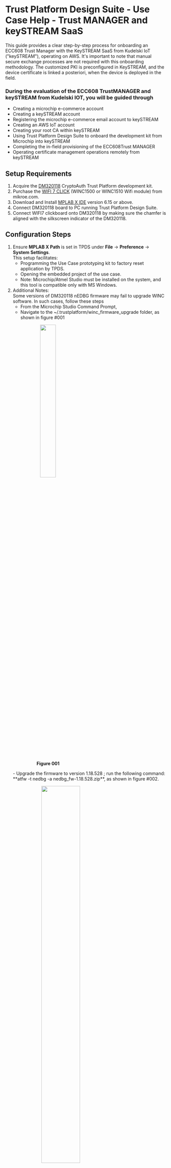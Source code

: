 # Trust Platform Design Suite - Use Case Help - Trust MANAGER and keySTREAM SaaS

This guide provides a clear step-by-step process for onboarding an ECC608 Trust Manager with the KeySTREAM SaaS from Kudelski IoT ("keySTREAM"), operating on AWS. It's important to note that manual secure exchange processes are not required with this onboarding methodology. The customized PKI is preconfigured in KeySTREAM, and the device certificate is linked a posteriori, when the device is deployed in the field.

### During the evaluation of the ECC608 TrustMANAGER and keySTREAM from Kudelski IOT, you will be guided through
 - Creating a microchip e-commerce account
 - Creating a keySTREAM account
 - Registering the microchip e-commerce email account to keySTREAM
 - Creating an AWS IoT account
 - Creating your root CA within keySTREAM 
 - Using Trust Platform Design Suite to onboard the development kit from Microchip into keySTREAM
 - Completing the in-field provisioning of the ECC608Trust MANAGER
 - Operating certificate management operations remotely from keySTREAM

## Setup Requirements
1. Acquire the [DM320118](https://www.microchip.com/developmenttools/ProductDetails/DM320118) CryptoAuth Trust Platform development kit.
2. Purchase the [WIFI 7 CLICK](https://www.mikroe.com/wifi-7-click) (WINC1500 or WINC1510 Wifi module) from mikroe.com.
3. Download and Install [MPLAB X IDE](https://www.microchip.com/en-us/development-tools-tools-and-software/mplab-x-ide) version 6.15 or above.
4. Connect DM320118 board to PC running Trust Platform Design Suite. 
5. Connect WIFI7 clickboard onto DM320118 by making sure the chamfer is aligned with the silkscreen indicator of the DM320118.

## Configuration Steps
1. Ensure **MPLAB X Path** is set in TPDS under **File** -> **Preference** -> **System Settings**. <br>
This setup facilitates:
    - Programming the Use Case prototyping kit to factory reset application by TPDS.
    - Opening the embedded project of the use case.
    - Note: Microchip/Atmel Studio must be installed on the system, and this tool is compatible only with MS Windows.
2. Additional Notes:<br>
     Some versions of DM320118 nEDBG firmware may fail to upgrade WINC software. In such cases, follow these steps
    - From the Microchip Studio Command Prompt, 
    - Navigate to the ~/.trustplatform/winc_firmware_upgrade folder, as shown in figure #001
    <figure style="text-align: center;"><img src="images/winc_firmware_update.png" style="width: 35%; display: block;" /><figcaption style="font-weight: bold; text-align: center; clear: both; width: 35%;">Figure 001</figcaption></figure>
    - Upgrade the firmware to version 1.18.528 ; run the following command:<br>
			**atfw -t nedbg -a nedbg_fw-1.18.528.zip**, as shown in figure #002.
    <figure style="text-align: center;"><img src="images/winc_firmware_upgrade.png" style="width: 55%; display: block;" /><figcaption style="font-weight: bold; text-align: center; clear: both; width: 55%;">Figure 002</figcaption></figure>
    - Note: The WINC firmware upgrade process may take a few minutes; please wait for it to complete.
----------------------------------------------  --------------------------------------------------------------------------------------------

## Pre Use Case Transaction Steps

- Before proceeding with the use case transaction diagram, certain pre-setup steps must be completed.
 
### keySTREAM Account Setup and Requirements

  - You must have an account on Kudelski's keySTREAM portal to proceed with the use case. Registration is free and can be completed via [this link](https://mc.obp.iot.kudelski.com)
  - Upon completing the registration process, you will gain access to your own tenant on the keySTREAM SaaS platform from Kudelski IoT.

### Signing in on keySTREAM portal

To sign in to the keySTREAM portal, please locate the link provided in the email from "Kudelski IoT Onboarding Portal" confirming the creation of your keySTREAM tenant. This email includes comprehensive instructions, so ensure you review it carefully.

For the upcoming steps, it's essential to be signed in to the keySTREAM portal.

### Obtaining an API key

From keySTREAM portal, you can generate an APIkey that you'll need later on. Here is how to obtain it:
  - On the left panel, click on "System", then on the tab "API KEYS".
  - On the right hand side, click on **CREATE**.
  - The Create API Key popup window appears :
      <figure style="text-align: center;"><img src="images/create_api_key.png" style="width: 65%; display: block;" /><figcaption style="font-weight: bold; text-align: center; clear: both; width: 65%;">Figure 003</figcaption></figure>
  - The Name field can be freely chosen.
  - The Role to be selected here is **Devices Administrator** (aka **dmAdmin**)
  - The Validity can be specified in hours or left empty, in which case the API key will never expire.<br>
  - Click **Commit** to create the API key, which will appear in the list of API keys.<br>

Locate the API key that you just created, in the list, and on the Action column, click the pencil icon (tooltip: **Edit**):
      <figure style="text-align: center;"><img src="images/list_api_keys.png" style="width: 65%; display: block;" /><figcaption style="font-weight: bold; text-align: center; clear: both; width: 65%;">Figure 004</figcaption></figure>
A popup window appears, **Edit Api Key**:
      <figure style="text-align: center;"><img src="images/edit_api_key.png" style="width: 65%; display: block;" /><figcaption style="font-weight: bold; text-align: center; clear: both; width: 65%;">Figure 005</figcaption></figure>

The API key that is expected in this use case is the value in the field "Basic Credentials". Unmask it by clicking on the eye button on the right, then copy/paste it somewhere for later use. You can also click the **DOWNLOAD CREDENTIALS** button; the downloaded file contains the same "BasicCredentials" field, among other metadata.

Do NOT initiate the TPDS use case before obtaining the token from Kudelski IoT; it is a mandatory entry in the TPDS use case.

### Creating a Fleet Profile

A Fleet profile
  - Is a label attached to a set of devices sharing the same configuration.<br>
  - Serves as a link between you, the device manufacturer, and the device you’ll have in the field.<br>
  - Will be referenced both on keySTREAM and in your device’s firmware.<br>
  - Is identified by a Fleet Profile Public UID that is easily readable by a human, as further explained below.<br>

The keySTREAM UI allows to create a Fleet Profile and attach a configuration to it:

- Click on **Fleet Management** from left panel as shown in below figure #006.<br>
    <figure style="text-align: center;"><img src="images/fleet_mgmt.png" style="width: 75%; display: block;" /><figcaption style="font-weight: bold; text-align: center; clear: both; width: 75%;">Figure 006</figcaption></figure>

- Click on **CREATE** as shown in figure #007.
    <figure style="text-align: center;"><img src="images/create_profile.png" style="width: 75%; display: block;" /><figcaption style="font-weight: bold; text-align: center; clear: both; width: 75%;">Figure 007</figcaption></figure>
- A popup window appears :
    <figure style="text-align: center;"><img src="images/profile_details.png" style="width: 75%; display: block;" /><figcaption style="font-weight: bold; text-align: center; clear: both; width: 75%;">Figure 008</figcaption></figure>

  -  The following fields can be configured :
     - **Fleet Profile Public Uid (required) :** 
        A unique URI string, identifying the Fleet Profile. It is advised to avoid creating two Fleet Profiles with the same name. The final Fleet Profile Public Uid would be a concatenation of an auto-generated prefix (e.g. 9S4F:) and the Fleet Profile Public Uid (example.org:dp:network:device) that has been defined. The final Fleet Profile Public Uid would look like 9S4F:example.org:dp:network:device.
     - **Model, Brand and Manufacturer:** they’re optional and purely informational, for your own use.
     - **Usage of non sealed fleet profile public uid is authorized (optional):** By default this option is 'disabled'. For more information on **non sealed fleet profile public uid** Navigate to Documentation page from left panel on keySTREAM UI and Click on keySTREAM microchip documentation.Then navigate to Workflows tab and then click on Multi Fleet Profiles.

- Upon clicking on **NEXT**, you can create your own Root Certificate Authority (CA) associated with this new Fleet Profile:
    <figure style="text-align: center;"><img src="images/configure_ca.png" style="width: 75%; display: block;" /><figcaption style="font-weight: bold; text-align: center; clear: both; width: 75%;">Figure 009</figcaption></figure>
  
  - The following fields can be configured :
     - **Root CA Common Name (CN):** This field is restricted to a fixed length of 16 Bytes. In case your input is shorter, it will be right-padded with spaces; a longer input will be truncated.

     - **Root CA Organization (O):** This field is restricted to a fixed length of 16 Bytes. In case your input is shorter, it will be right-padded with spaces; a longer input will be truncated. Notice that the Organization Unit will be hardcoded to TrustMANAGER.

     - **Root CA Certificate Validity(Years):** Number of Year(s) of validity of the Root CA.
   
     - **Device Operational Certificate validity (Years):** The number of Year(s) of validity of the Device Operational Certificate. It shall be shorter than the RooT CA Certificate validity.
   
  - After you click on **COMMIT**, a newly configured Fleet Profile with its freshly created Root CA appears in the list below: 
    <figure style="text-align: center;"><img src="images/device_profile_list.png" style="width: 75%; display: block;" /><figcaption style="font-weight: bold; text-align: center; clear: both; width: 75%;">Figure 010</figcaption></figure>

  - All devices that are configured with this Fleet Profile will be provisioned with a unique device certificate signed by the certificate authority (CA) associated to this Fleet Profile when they register on keySTREAM.

------------------------------------------------------------------------------------------------------------------------------------------

### AWS Setup Requirements

**AWS Account Setup Instructions:**

In order to run the AWS Cloud Connect Use Cases, an AWS account is required. This document describes the steps required to obtain and configure an AWS account for the demo.

[Amazon Web Services (AWS)](https://aws.amazon.com/) provides computing services for a fee. Some are offered for free on a trial or small-scale basis. <br>
By signing up for your own AWS account, you are establishing an account to gain access to a wide range of computing services.

Think of your AWS account as your root account to AWS services. It is very powerful and gives you complete access. Be sure to protect your username and password.You control access to your AWS account by creating individual users and groups using the Identity and Access Management (IAM) Console. From the IAM Console, you also assign policies (permissions) to the group.

**Create your own AWS account**

 1. Create AWS account
  
    - Go to [AWS account](https://aws.amazon.com/) and follow instructions to create your own AWS account.<br>
    
    - Additional details can be found at [AWS Account Creation and Activation Guide](https://aws.amazon.com/premiumsupport/knowledge-center/create-and-activate-aws-account/).

 1. Secure root account with MFA (multi-factor authentication)

    This is an important step to better secure your root account against attackers. <br>
    Anyone logging in not only needs to know the password, but also a constantly changing code generated by an MFA device.

    AWS recommends a number of MFA device options at the following link: [MFA device options](https://aws.amazon.com/iam/details/mfa/)

    The quickest solution is a virtual MFA device running on a phone. These apps provide the ability to scan the QR code AWS will generate to set up the MFA device.

    1. Return to [AWS account](https://aws.amazon.com/) and click the **Sign In to the Console**
    2. If it asks for an IAM user name and password, select the **Sign-in using root account credentials** link.
    3. Enter the email and password for your AWS account.
    4. Under **Find Services** search for **IAM** and select it to bring up the Identity and Access Management options.
    5. Click on **Activate MFA (Multi-factor Authentication) on your root account**

 1. Create an admin IAM user AWS best practices recommend not using your root account for standard administrative tasks, <br>
 but to create a special admin user for those tasks. See [Best Practices for Securing AWS IAM Credentials](https://docs.aws.amazon.com/IAM/latest/UserGuide/best-practices.html#lock-away-credentials)

 1. Follow the instructions at [Creating an AWS IAM Admin Group](https://docs.aws.amazon.com/IAM/latest/UserGuide/getting-started_create-admin-group.html) for creating an admin user.

 2. Enable MFA (multi-factor authentication) for the admin user. <br>
 See [AWS IAM Best Practices: Enable MFA for Privileged Users](https://docs.aws.amazon.com/IAM/latest/UserGuide/best-practices.html#enable-mfa-for-privileged-users)

**AWS CLI**

  - AWS CLI is already installed during the TPDS installation.

**Get AWS Access Key and AWS Secret Access Key**

  - Follow this link and get the AWS Access Key and Secret Key [**AWS Access Keys**](https://docs.aws.amazon.com/powershell/latest/userguide/pstools-appendix-sign-up.html)

**Configuring the account using CloudFormation Templates**

The usage of a custom PKI with TrustFLEX devices uses the Just-In-Time Registration (JITR) feature of AWS IoT Core. <br>
This feature requires a number of resources setup with an AWS account to work. The creation of these resources is automated through the AWS CloudFormation service.

1. Sign into the [AWS console](https://aws.amazon.com/) using the admin user created in the previous section.
2. Change to region to **US East (Ohio)** (a.k.a. us-east-2). This is done from a dropdown in the top right of the console webpage after logging in.
3. Under **Find Services** search for **CloudFormation** and select it to bring up that service.
4. Click **Create Stack** button.
5. Select **Upload a template file** from the page of the stack creation.
6. Click **Choose file** and upload the **aws-zero-touch-full-setup.yaml** file. Note, if running from a China region, you'll need to select the <br> 
    **aws-zero-touch-full-setup-cn.yaml** instead. These files are available in ~/.trustplatform folder.
7. Click **Next** to move on to the stack details.
8. Enter **TrustFLEX** as the stack name. Actual name isn't important, just has to be unique.
9. Enter a password for the user that will be created to run the demo under **UserPassword**. It's important the password has small characters, <br>
   capitals, numbers and at least 1 special character.
10. Click **Next** to move on to the stack options. Nothing needs to be changed here.
11. Click **Next** to move on to the stack review.
12. Check the acknowledgement box regarding IAM resources at the bottom of the page.
13. Click **Create Stack** to start the resource creation.
14. Wait until the stack creation completes. This can take a few minutes. Once done, the stack your created will show as CREATE_COMPLETE.
15. Save demo credentials. Click the **Outputs** tab for the stack to see the credentials to be saved.

------------------------------------------------------------------------------------------------------------------------------------------
### Use Case Transaction Steps

- While providing inputs in the following steps, ensure that you do not introduce any spaces.

- **Providing Pre Config Inputs:**

      - To proceed, click on step-1, to generate manifest lite the device should be factory reset,Click **OK** to factory reset, This action may take few minutes. Please wait until you see a status pop. as shown in Figure #011.1
  <figure style="text-align: center;"><img src="images/factory_completed.png" style="width: 65%; display: block;" /><figcaption style="font-weight: bold; text-align: center; clear: both; width: 65%;">Figure 011.1</figcaption></figure>

      - Factory Reset completed, follow the steps, as shown in Figure #011.2.
  <figure style="text-align: center;"><img src="images/disconnect_connect.png" style="width: 65%; display: block;" /><figcaption style="font-weight: bold; text-align: center; clear: both; width: 65%;">Figure 011.2</figcaption></figure>

      - A Manifest Lite will be generated, displaying its path, then click "OK", as shown in Figure #011.3.
  <figure style="text-align: center;"><img src="images/generated_path.png" style="width: 65%; display: block;" /><figcaption style="font-weight: bold; text-align: center; clear: both; width: 65%;">Figure 011.3</figcaption></figure>
  
      - Uploading a Manifest File which is generated in keySTREAM, Click on **Device Ownership** from left panel, as shown in Figure #011.4.
  <figure style="text-align: center;"><img src="images/device_Ownership.png" style="width: 65%; display: block;" /><figcaption style="font-weight: bold; text-align: center; clear: both; width: 65%;">Figure 011.4</figcaption></figure>

     - Click on **DEVICE CLAIMING**, You can claim devices by importing a Manifest File containing a list of devices (identified by their ChipUid). As shown above, click on **Choose File** under the  Manifest option and then click on **IMPORT**, as shown in Figure #011.5.
  <figure style="text-align: center;"><img src="images/claim_devices.png" style="width: 65%; display: block;" /><figcaption style="font-weight: bold; text-align: center; clear: both; width: 65%;">Figure 11.5</figcaption></figure>

    - Then click on step-2, as shown in Figure #012.
  <figure style="text-align: center;"><img src="images/tpds_steps_config.png" style="width: 65%; display: block;" /><figcaption style="font-weight: bold; text-align: center; clear: both; width: 65%;">Figure 012</figcaption></figure>

    - The following dialog box will open, as shown in Figure #013.
  <figure style="text-align: center;"><img src="images/edit_configuration.png" style="width: 65%; display: block;" /><figcaption style="font-weight: bold; text-align: center; clear: both; width: 65%;">Figure 013</figcaption></figure>

    - If clicked OK the following window opens, as shown in Figure #014.
  <figure style="text-align: center;"><img src="images/pre_config_input_selection.png" style="width: 50%; display: block;" /><figcaption style="font-weight: bold; text-align: center; clear: both; width: 50%;">Figure 014</figcaption></figure>

    - Select "Fleet Profile Public UID", as shown in Figure #015.
  <figure style="text-align: center;"><img src="images/drop_down.png" style="width: 50%; display: block;" /><figcaption style="font-weight: bold; text-align: center; clear: both; width: 50%;">Figure 015</figcaption></figure>

    - Refer the  keySTREAM UI, go to **Fleet Management** as shown in figure #016.
  <figure style="text-align: center;"><img src="images/fleet_mgmt.png" style="width: 75%; display: block;" /><figcaption style="font-weight: bold; text-align: center; clear: both; width: 75%;">Figure 016</figcaption></figure>

    - Locate the "Fleeet Profile Public UID" you previously created as shown in figure #017.
  <figure style="text-align: center;"><img src="images/device_profile_list.png" style="width: 75%; display: block;" /><figcaption style="font-weight: bold; text-align: center; clear: both; width: 75%;">Figure 017</figcaption></figure>

    - Populate the "Fleet Profile Public UID in TPDS", click OK as shown in figure #018.
  <figure style="text-align: center;"><img src="images/provide_uid_tpds.png" style="width: 50%; display: block;" /><figcaption style="font-weight: bold; text-align: center; clear: both; width: 50%;">Figure 018</figcaption></figure>

    - Then select "WiFi SSID". This the name of the WiFi hotspot/gateway you will connect to. Note that in a corporate network port 443 is blocked and messages from the demo will not go through, as shown in figure #019.
  <figure style="text-align: center;"><img src="images/wifi_ssid.png" style="width: 50%; display: block;" /><figcaption style="font-weight: bold; text-align: center; clear: both; width: 50%;">Figure 019</figcaption></figure>

    - Then give Wi-Fi passowrd, as shown in figure #020.
  <figure style="text-align: center; "><img src="images/WIFI_Password.png" style="width: 50%; display: block;" /><figcaption style="font-weight: bold; text-align: center;clear: both; width: 50%;">Figure 020</figcaption> </figure>

    - Then, enter the keySTREAM authorization token. To obtain a keySTREAM token, send another email to iot.ops@nagra.com requesting your "keySTREAM token" as shown in figure #021.
  <figure style="text-align: center;"><img src="images/authorization_token.png" style="width: 50%; display: block;" /><figcaption style="font-weight: bold; text-align: center;clear: both; width: 50%;">Figure 021</figcaption> </figure>

      - Then, enter Aws Access Key ID, as shown in figure #022.
  <figure style="text-align: center;"><img src="images/aws_access_key_id.png" style="width: 50%; display: block;" /><figcaption style="font-weight: bold; text-align: center;clear: both; width: 50%;">Figure 022</figcaption> </figure>

    - Then enter your AWS access key, which you will find in the stack created in CloudFormation in the OUTPUTS tab, as shown in the figure #023.
  <figure style="text-align: center;"><img src="images/aws_secret_access_key_id.png" style="width: 50%; display: block;" /><figcaption style="font-weight: bold; text-align: center;clear: both; width: 50%;">Figure 023</figcaption> </figure>

    - Do the same for the AWS Secret Access Key (suggestion change ID by key), as shown in figure 024.
  <figure style="text-align: center;"><img src="images/aws_secret_access_key.png" style="width: 50%; display: block;" /><figcaption style="font-weight: bold; text-align: center;clear: both; width: 50%;">Figure 024</figcaption> </figure>

    - Enter the region of your AWS server, as shown in figure #025.
  <figure style="text-align: center;"><img src="images/region.png" style="width: 50%; display: block;" /><figcaption style="font-weight: bold; text-align: center;clear: both; width: 50%;">Figure 025</figcaption> </figure>

     - Select this Option if All Inputs are Provided and Click on **OK**, as shown in figure #026.
  <figure style="text-align: center;"><img src="images/apply_all_settings.png" style="width: 50%; display: block;" /><figcaption style="font-weight: bold; text-align: center;clear: both; width: 50%;">Figure 026</figcaption> </figure>
     - If any changes are made to the pre-configuration later, select **Apply All Settings** and proceed. 
     - Then click on each step from step 3 - 6. 
     
     - Once all the tpds steps are done, Click on the **MPLAB X Project** to load the project in MPLAB X IDE as shown in figure #027.
  <figure style="text-align: center;"><img src="images/mplab.png" style="width: 65%; display: block;" /><figcaption style="font-weight: bold; text-align: center;clear: both; width: 65%;">Figure 027</figcaption> </figure>

 - **Possible Errors**

   - If "CANCEL" is clicked at the beginning step without filling in the configuration details, the window below will pop up as shown in figure #028.
  <figure style="text-align: center;"><img src="images/input_error.png" style="width: 60%; display: block;" /><figcaption style="font-weight: bold; text-align: center; clear: both; width: 60%;">Figure 028</figcaption></figure>

   - After clicking STEP2, this error comes up, there is a problem with how the AWS account was setup, An error occurred (UnrecognizedClientException). when calling the DescribeEndpoint operation: The security token.<br> included in the request is invalid. as shown in figure #029.
  <figure style="text-align: center;"><img src="images/aws_failed.png" style="width: 60%; display: block;" /><figcaption style="font-weight: bold; text-align: center; clear: both; width: 60%;">Figure 029</figcaption></figure>

    - Go to the "IAM" service, as shown in figure #030.
    <figure style="text-align: center;"><img src="images/iam_dashboard.png" style="width: 55%; display: block;" /><figcaption style="font-weight: bold; text-align: center; clear: both; width: 55%;">Figure 030</figcaption></figure>
    - Click on Users and verify your are not ALREADY using a user name identical to the  as a user name Cloudformation is tryting to  create. If it's identical, change the new user name or delete the old one. You might have this user name setup from the AWS IoT TPDS  use case already.It's possible you tested the AWS IoT Trust&GO orTrustFLEX use case in the past and this user was created.cloudformation is trying to create a new user which conflicts with the old user name and associated parameters,
    best is to delete the old user name.

------------------------------------------------------------------------------------------------------------------------------------------
## Enabling KTA Debug Logs.
- While Excuting these steps mentioned below, will enable Kta Debug Logs.
    - STEP 1: Navigate to Projects tabs, Right click on the project you want to excute, and set as main project, as shown in figure #031.
  <figure style="text-align: center;"><img src="images/project_tab.png" style="width: 75%; display: block;" /><figcaption style="font-weight: bold; text-align: center; clear: both; width: 75%;">Figure 031</figcaption></figure>
    - STEP 2: Navigate to the menu bar, Click on the Files and Navigate and click on the **Project Properties**, as shown in figure #0032.
  <figure style="text-align: center;"><img src="images/project_properties.png" style="width: 75%; display: block;" /><figcaption style="font-weight: bold; text-align: center; clear: both; width: 75%;">Figure 032</figcaption></figure>
    - Step 3: Under Categories, Navigate to the XC32(Global Options) and select the **xc32-gcc**, as shown in figure #0033.
  <figure style="text-align: center;"><img src="images/categories.png" style="width: 75%; display: block;" /><figcaption style="font-weight: bold; text-align: center; clear: both; width: 75%;">Figure 033</figcaption></figure>
    - STEP 4: Select the Option catergories, in the dropdown select the **processing and message**, as shown in figure #0034.
  <figure style="text-align: center;"><img src="images/categories_options.png" style="width: 75%; display: block;" /><figcaption style="font-weight: bold; text-align: center; clear: both; width: 75%;">Figure 034</figcaption></figure>
    - STEP 5: After selecting the Preprocessing and messages, Navigate to the **Preprocessor macros** and click as shown in figure, as shown in figure #0035.
  <figure style="text-align: center;"><img src="images/macros.png" style="width: 75%; display: block;" /><figcaption style="font-weight: bold; text-align: center; clear: both; width: 75%;">Figure 035</figcaption></figure>
    - STEP 6: After selecting the **Preprocessor macros** options, Slect the **Enter string here** and type **LOG_KTA_ENABLE=1** and Select **ok**, as shown in figure #036.
  <figure style="text-align: center;"><img src="images/macros_options.png" style="width: 75%; display: block;" /><figcaption style="font-weight: bold; text-align: center; clear: both; width: 75%;">Figure 036</figcaption></figure>
    - STEP 7: Under Categories tab, Naviagate to **Files Inclusion/Exclusion**, click on **>** to Included Files to Excluded Files and select **Apply** and click **OK**, Log will be enabled, as shown in figure #0037.
  <figure style="text-align: center;"><img src="images/Files_properties.png" style="width: 75%; display: block;" /><figcaption style="font-weight: bold; text-align: center; clear: both; width: 75%;">Figure 037</figcaption></figure>
    - STEP 8: KTA has moduleLevel Logs which can be enabled by the User as per their requirements.
        - Navigate to **KTALog.c**.
        - change the moduleLevelConfig as per the requirements for the required module as shown in figure #038.
        - **E_KTALOG_LEVEL_DEBUG** -> Enables the Debug Log Info.
        - **E_KTALOG_LEVEL_ERROR** -> Enables the Error Log Info.
  <figure style="text-align: center;"><img src="images/kta_log.png" style="width: 60%; display: block;" /><figcaption style="font-weight: bold; text-align: center; clear: both; width: 60%;">Figure 038</figcaption></figure>
------------------------------------------------------------------------------------------------------------------------------------------

## Post Use Case Transaction Steps
On completing Use Case steps execution on TPDS, it is possible to either run the embedded project or view C source files by clicking *MPLAB X Project* or *C Source Folder* button.

- Once the Usecase project is loaded on MPLAB X IDE,
    - Set the project as Main -> right click on Project and select **Set as Main Project**
    - Set the configuration -> right click on Project, expand **Set Configuration** to select **keySTREAM_AWS_CONNECT_COAP** or **keySTREAM_AWS_CONNECT_HTTP**
    - Build and Program the project -> right click on Project and select **Make and Program Device**
- Log from the embedded project can be viewed using applications like TeraTerm. Select the COM port and set baud rate as 115200-8-N-1

**Example TeraTerm Logs after successfully executing embedded project:**

 - **keySTREAM log During Embedded run (figure #039).**
  <figure style="text-align: center;"><img src="images/activated_message.png" style="width: 60%; display: block;" /><figcaption style="font-weight: bold; text-align: center; clear: both; width: 60%;">Figure 039</figcaption></figure>

 - **AWS log During Embedded run (figure #040).**
  <figure style="text-align: center;"><img src="images/provisioned_message.png" style="width: 60%; display: block;" /><figcaption style="font-weight: bold; text-align: center; clear: both; width: 60%;">Figure 040</figcaption></figure>

 - **Connecting to Cloud messages appear along with the led state (figure #041).**
  <figure style="text-align: center;"><img src="images/aws_ttlog.png" style="width: 60%; display: block;" /><figcaption style="font-weight: bold; text-align: center; clear: both; width: 60%;">Figure 041</figcaption></figure>

